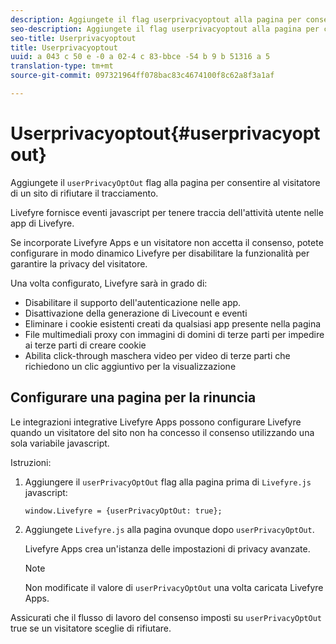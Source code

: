 ```yaml
---
description: Aggiungete il flag userprivacyoptout alla pagina per consentire a un visitatore del sito di rifiutare il tracciamento.
seo-description: Aggiungete il flag userprivacyoptout alla pagina per consentire a un visitatore del sito di rifiutare il tracciamento.
seo-title: Userprivacyoptout
title: Userprivacyoptout
uuid: a 043 c 50 e -0 a 02-4 c 83-bbce -54 b 9 b 51316 a 5
translation-type: tm+mt
source-git-commit: 097321964ff078bac83c4674100f8c62a8f3a1af

---
```



# Userprivacyoptout{#userprivacyoptout}

Aggiungete il `userPrivacyOptOut` flag alla pagina per consentire al visitatore di un sito di rifiutare il tracciamento.

Livefyre fornisce eventi javascript per tenere traccia dell&#39;attività utente nelle app di Livefyre.

Se incorporate Livefyre Apps e un visitatore non accetta il consenso, potete configurare in modo dinamico Livefyre per disabilitare la funzionalità per garantire la privacy del visitatore.

Una volta configurato, Livefyre sarà in grado di:

* Disabilitare il supporto dell&#39;autenticazione nelle app.
* Disattivazione della generazione di Livecount e eventi
* Eliminare i cookie esistenti creati da qualsiasi app presente nella pagina
* File multimediali proxy con immagini di domini di terze parti per impedire ai terze parti di creare cookie
* Abilita click-through maschera video per video di terze parti che richiedono un clic aggiuntivo per la visualizzazione

## Configurare una pagina per la rinuncia

Le integrazioni integrative Livefyre Apps possono configurare Livefyre quando un visitatore del sito non ha concesso il consenso utilizzando una sola variabile javascript.

Istruzioni:

1. Aggiungere il `userPrivacyOptOut` flag alla pagina prima di `Livefyre.js` javascript:

   ```
   window.Livefyre = {userPrivacyOptOut: true};
   ```

1. Aggiungete `Livefyre.js` alla pagina ovunque dopo `userPrivacyOptOut`.

   Livefyre Apps crea un&#39;istanza delle impostazioni di privacy avanzate.

   >[!NOTE]
   >
   >Non modificate il valore di `userPrivacyOptOut` una volta caricata Livefyre Apps.

Assicurati che il flusso di lavoro del consenso imposti su `userPrivacyOptOut` true se un visitatore sceglie di rifiutare.
